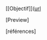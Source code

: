 [[Objectif]]([url](https://github.com/SpiritixCS/ToolBox/edit/UPdated/README.md#Objectif)




[Preview]



[références]
